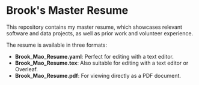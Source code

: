 # Brook's Master Resume

This repository contains my master resume, which showcases relevant software and data projects, as well as prior work and volunteer experience.

The resume is available in three formats:

-   **Brook_Mao_Resume.yaml**: Perfect for editing with a text editor.
-   **Brook_Mao_Resume.tex**: Also suitable for editing with a text editor or Overleaf.
-   **Brook_Mao_Resume.pdf**: For viewing directly as a PDF document.
